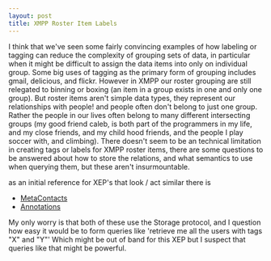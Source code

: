 ```yaml
---
layout: post
title: XMPP Roster Item Labels
---
```


I think that we've seen some fairly convincing examples of how labeling or tagging can reduce the complexity of grouping sets of data, in particular when it might be difficult to assign the data items into only on individual group. Some big uses of tagging as the primary form of grouping includes gmail, delicious, and flickr. However in XMPP our roster grouping are still relegated to binning or boxing (an item in a group exists in one and only one group). But roster items aren't simple data types, they represent our relationships with people! and people often don't belong to just one group. Rather the people in our lives often belong to many different intersecting groups (my good friend caleb, is both part of the programmers in my life, and my close friends, and my child hood friends, and the people I play soccer with, and climbing).  There doesn't seem to be an technical limitation in creating tags or labels for XMPP roster items, there are some questions to be answered about how to store the relations, and what semantics to use when querying them, but these aren't insurmountable.

as an initial reference for XEP's that look / act similar there is

* [MetaContacts](http://www.xmpp.org/extensions/xep-0209.html)
* [Annotations](http://www.xmpp.org/extensions/xep-0145.html)

My only worry is that both of these use the Storage protocol, and I question how easy it would be to form queries like 'retrieve me all the users with tags "X" and "Y"' Which might be out of band for this XEP but I suspect that queries like that might be powerful.
